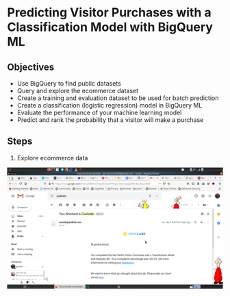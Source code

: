# Predicting Visitor Purchases with a Classification Model with BigQuery ML 

## Objectives

 - Use BigQuery to find public datasets
 - Query and explore the ecommerce dataset
 - Create a training and evaluation dataset to be used for batch prediction
 - Create a classification (logistic regression) model in BigQuery ML
 - Evaluate the performance of your machine learning model
 - Predict and rank the probability that a visitor will make a purchase

## Steps 

1. Explore ecommerce data

    









![The Image ](lab-ml.png  "The solution of this lab")